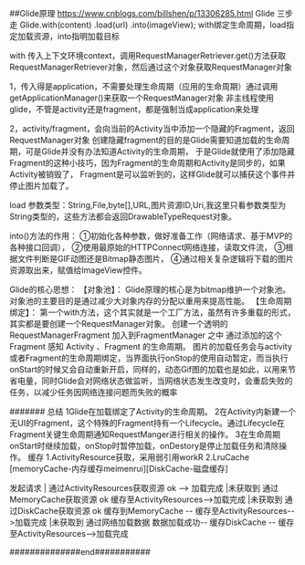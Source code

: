 ##Glide原理
https://www.cnblogs.com/billshen/p/13306285.html
Glide
三步走
Glide.with(content)
     .load(url)
     .into(imageView);
with绑定生命周期，load指定加载资源，into指明加载目标

with
传入上下文环境context，调用RequestManagerRetriever.get()方法获取RequestManagerRetriever对象，然后通过这个对象获取RequestManager对象

1，传入得是application，不需要处理生命周期（应用的生命周期）通过调用getApplicationManager()来获取一个RequestManager对象
   非主线程使用glide，不管是activity还是fragment，都是强制当成application来处理

2，activity/fragment，会向当前的Activity当中添加一个隐藏的Fragment，返回RequestManager对象
   创建隐藏fragment的目的是Glide需要知道加载的生命周期，可是Glide并没有办法知道Activity的生命周期，
   于是Glide就使用了添加隐藏Fragment的这种小技巧，因为Fragment的生命周期和Activity是同步的，如果Activity被销毁了，
   Fragment是可以监听到的，这样Glide就可以捕获这个事件并停止图片加载了。


load
参数类型：String,File,byte[],URL,图片资源ID,Uri,我这里只看参数类型为String类型的，这些方法都会返回DrawableTypeRequest对象。


into()方法的作用：
①初始化各种参数，做好准备工作（网络请求、基于MVP的各种接口回调），
②使用最原始的HTTPConnect网络连接，读取文件流，
③根据文件判断是GIF动图还是Bitmap静态图片，
④通过相关复杂逻辑将下载的图片资源取出来，赋值给ImageView控件。


Glide的核心思想：
【对象池】：
Glide原理的核心是为bitmap维护一个对象池。对象池的主要目的是通过减少大对象内存的分配以重用来提高性能。
【生命周期绑定】：
第一个with方法，这个其实就是一个工厂方法，虽然有许多重载的形式，其实都是要创建一个RequestManager对象。
创建一个透明的 RequestManagerFragment 加入到FragmentManager 之中
通过添加的这个 Fragment 感知 Activity 、Fragment 的生命周期。
图片的加载任务会与activity或者Fragment的生命周期绑定，当界面执行onStop的使用自动暂定，而当执行onStart的时候又会自动重新开启，同样的，动态Gif图的加载也是如此，以用来节省电量，同时Glide会对网络状态做监听，当网络状态发生改变时，会重启失败的任务，以减少任务因网络连接问题而失败的概率



#######
总结
1Glide在加载绑定了Activity的生命周期。
2在Activity内新建一个无UI的Fragment，这个特殊的Fragment持有一个Lifecycle。通过Lifecycle在Fragment关键生命周期通知RequestManger进行相关的操作。
3在生命周期onStart时继续加载，onStop时暂停加载，onDestory是停止加载任务和清除操作。
缓存
1.ActivityResource获取，采用弱引用workR
2.LruCache [memoryCache-内存缓存meimenrui][DiskCache-磁盘缓存]

发起请求
    |
通过ActivityResources获取资源   ok --> 加载完成
    |未获取到
通过MemoryCache获取资源  ok  缓存至ActivityResources-->加载完成
    |未获取到
通过DiskCache获取资源    ok  缓存到MemoryCache -- 缓存至ActivityResources-->加载完成
    |未获取到
通过网络加载数据   数据加载成功-- 缓存DiskCache -- 缓存至ActivityResources-->加载完成














##############end###########